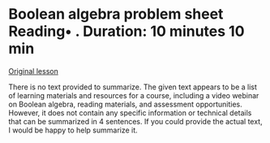 # Boolean algebra problem sheet Reading• . Duration: 10 minutes 10 min

[Original lesson](https://www.coursera.org/learn/uol-discrete-mathematics/supplement/K71FR/boolean-algebra-problem-sheet)

There is no text provided to summarize. The given text appears to be a list of learning materials and resources for a course, including a video webinar on Boolean algebra, reading materials, and assessment opportunities. However, it does not contain any specific information or technical details that can be summarized in 4 sentences. If you could provide the actual text, I would be happy to help summarize it.

